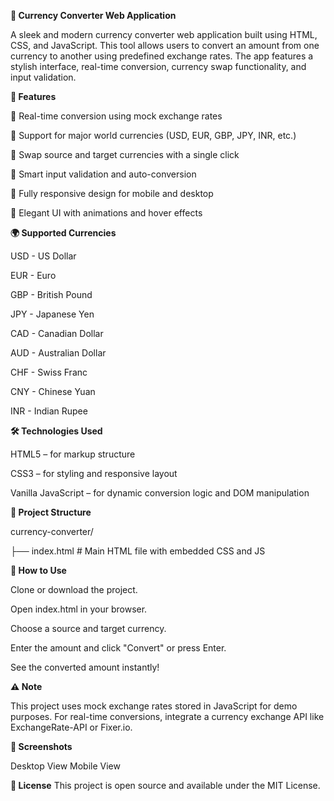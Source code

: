 **💱 Currency Converter Web Application**

A sleek and modern currency converter web application built using HTML, CSS, and JavaScript. This tool allows users to convert an amount from one currency to another using predefined exchange rates. The app features a stylish interface, real-time conversion, currency swap functionality, and input validation.


**🚀 Features**

🔄 Real-time conversion using mock exchange rates

💱 Support for major world currencies (USD, EUR, GBP, JPY, INR, etc.)

🔁 Swap source and target currencies with a single click

🧠 Smart input validation and auto-conversion

📱 Fully responsive design for mobile and desktop

🎨 Elegant UI with animations and hover effects

**🌍 Supported Currencies**

USD - US Dollar

EUR - Euro

GBP - British Pound

JPY - Japanese Yen

CAD - Canadian Dollar

AUD - Australian Dollar

CHF - Swiss Franc

CNY - Chinese Yuan

INR - Indian Rupee

**🛠️ Technologies Used**

HTML5 – for markup structure

CSS3 – for styling and responsive layout

Vanilla JavaScript – for dynamic conversion logic and DOM manipulation

**📂 Project Structure**

currency-converter/

├── index.html   # Main HTML file with embedded CSS and JS

**🔧 How to Use**

Clone or download the project.

Open index.html in your browser.

Choose a source and target currency.

Enter the amount and click "Convert" or press Enter.

See the converted amount instantly!

**⚠️ Note**

This project uses mock exchange rates stored in JavaScript for demo purposes. For real-time conversions, integrate a currency exchange API like ExchangeRate-API or Fixer.io.

**📸 Screenshots**

Desktop View	Mobile View

**📜 License**
This project is open source and available under the MIT License.

